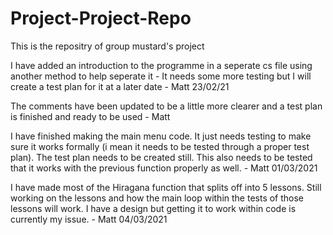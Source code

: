 # Project-Project-Repo
This is the repositry of group mustard's project

I have added an introduction to the programme in a seperate cs file using another method to help seperate it - It needs some more testing but I will create a test plan for it at a later date - Matt 23/02/21

The comments have been updated to be a little more clearer and a test plan is finished and ready to be used - Matt

I have finished making the main menu code. It just needs testing to make sure it works formally (i mean it needs to be tested through a proper test plan). The test plan needs to be created still.
This also needs to be tested that it works with the previous function properly as well. - Matt 01/03/2021

I have made most of the Hiragana function that splits off into 5 lessons. Still working on the lessons and how the main loop within the tests of those lessons will work. I have a design
but getting it to work within code is currently my issue. - Matt 04/03/2021